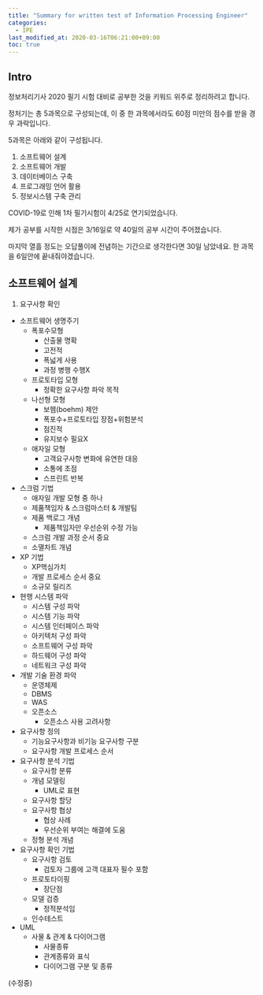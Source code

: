```yaml
---
title: "Summary for written test of Information Processing Engineer"
categories: 
  - IPE
last_modified_at: 2020-03-16T06:21:00+09:00
toc: true
---
```


Intro
------
정보처리기사 2020 필기 시험 대비로 공부한 것을 키워드 위주로 정리하려고 합니다.<br/>

정처기는 총 5과목으로 구성되는데, 이 중 한 과목에서라도 60점 미만의 점수를 받을 경우 과락입니다.<br/>

5과목은 아래와 같이 구성됩니다.<br/>
1. 소프트웨어 설계
2. 소프트웨어 개발
3. 데이터베이스 구축
4. 프로그래밍 언어 활용
5. 정보시스템 구축 관리

COVID-19로 인해 1차 필기시험이 4/25로 연기되었습니다.

제가 공부를 시작한 시점은 3/16일로 약 40일의 공부 시간이 주어졌습니다.<br/>

마지막 열흘 정도는 오답풀이에 전념하는 기간으로 생각한다면 30일 남았네요. 한 과목을 6일안에 끝내줘야겠습니다.<br/>

소프트웨어 설계
------
1. 요구사항 확인<br/>
- 소프트웨어 생명주기
  - 폭포수모형
    - 산출물 명확
    - 고전적
    - 폭넓게 사용
    - 과정 병행 수행X
  - 프로토타입 모형
    - 정확한 요구사항 파악 목적
  - 나선형 모형
    - 보헴(boehm) 제안
    - 폭포수+프로토타입 장점+위험분석
    - 점진적
    - 유지보수 필요X
  - 애자일 모형
    - 고객요구사항 변화에 유연한 대응
    - 소통에 초점
    - 스프린트 반복
- 스크럼 기법
  - 애자일 개발 모형 중 하나
  - 제품책임자 & 스크럼마스터 & 개발팀
  - 제품 백로그 개념
    - 제품책임자만 우선순위 수정 가능
  - 스크럼 개발 과정 순서 중요
  - 소멸차트 개념
- XP 기법
  - XP핵심가치
  - 개발 프로세스 순서 중요
  - 소규모 릴리즈
- 현행 시스템 파악
  - 시스템 구성 파악
  - 시스템 기능 파악
  - 시스템 인터페이스 파악
  - 아키텍처 구성 파악
  - 소프트웨어 구성 파악
  - 하드웨어 구성 파악
  - 네트워크 구성 파악
- 개발 기술 환경 파악
  - 운영체제
  - DBMS
  - WAS
  - 오픈소스
    - 오픈소스 사용 고려사항
- 요구사항 정의
  - 기능요구사항과 비기능 요구사항 구분
  - 요구사항 개발 프로세스 순서
- 요구사항 분석 기법
  - 요구사항 분류
  - 개념 모델링
    - UML로 표현
  - 요구사항 할당
  - 요구사항 협상
    - 협상 사례
    - 우선순위 부여는 해결에 도움
  - 정형 분석 개념
- 요구사항 확인 기법
  - 요구사항 검토
    - 검토자 그룹에 고객 대표자 필수 포함
  - 프로토타이핑
    - 장단점
  - 모델 검증
    - 정적분석임
  - 인수테스트
- UML
  - 사물 & 관계 & 다이어그램
    - 사물종류
    - 관계종류와 표식
    - 다이어그램 구분 및 종류

(수정중)
